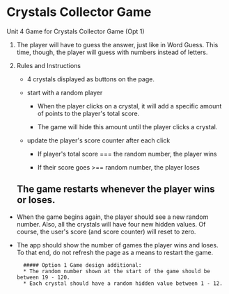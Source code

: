 # Crystals Collector Game

Unit 4 Game for Crystals Collector Game (Opt 1)


1.  The player will have to guess the answer, just like in Word Guess. This time, though, the player will guess with numbers instead of letters. 

2. Rules and Instructions

    *  4 crystals displayed as buttons on the page.

    * start with a random player

        -  When the player clicks on a crystal, it will add a specific amount of points to the player's total score. 

        - The game will hide this amount until the player clicks a crystal.

    *  update the player's score counter after each click

        -  If player's total score === the random number, the player wins

        - If their score goes >== random number, the player loses

    ## The game restarts whenever the player wins or loses.

* When the game begins again, the player should see a new random number. Also, all the crystals will have four new hidden values. Of course, the user's score (and score counter) will reset to zero.

* The app should show the number of games the player wins and loses. To that end, do not refresh the page as a means to restart the game.

        ##### Option 1 Game design additional: 
        * The random number shown at the start of the game should be between 19 - 120.
        * Each crystal should have a random hidden value between 1 - 12.

